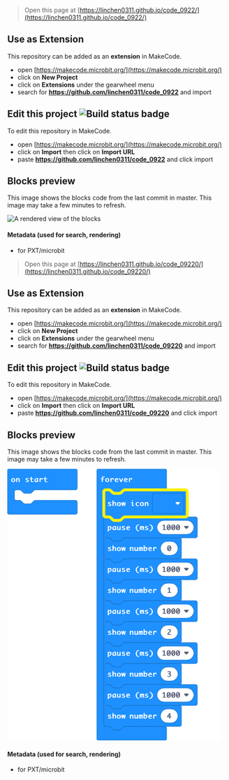 
> Open this page at [https://linchen0311.github.io/code_0922/](https://linchen0311.github.io/code_0922/)

## Use as Extension

This repository can be added as an **extension** in MakeCode.

* open [https://makecode.microbit.org/](https://makecode.microbit.org/)
* click on **New Project**
* click on **Extensions** under the gearwheel menu
* search for **https://github.com/linchen0311/code_0922** and import

## Edit this project ![Build status badge](https://github.com/linchen0311/code_0922/workflows/MakeCode/badge.svg)

To edit this repository in MakeCode.

* open [https://makecode.microbit.org/](https://makecode.microbit.org/)
* click on **Import** then click on **Import URL**
* paste **https://github.com/linchen0311/code_0922** and click import

## Blocks preview

This image shows the blocks code from the last commit in master.
This image may take a few minutes to refresh.

![A rendered view of the blocks](https://github.com/linchen0311/code_0922/raw/master/.github/makecode/blocks.png)

#### Metadata (used for search, rendering)

* for PXT/microbit
<script src="https://makecode.com/gh-pages-embed.js"></script><script>makeCodeRender("{{ site.makecode.home_url }}", "{{ site.github.owner_name }}/{{ site.github.repository_name }}");</script>



> Open this page at [https://linchen0311.github.io/code_09220/](https://linchen0311.github.io/code_09220/)

## Use as Extension

This repository can be added as an **extension** in MakeCode.

* open [https://makecode.microbit.org/](https://makecode.microbit.org/)
* click on **New Project**
* click on **Extensions** under the gearwheel menu
* search for **https://github.com/linchen0311/code_09220** and import

## Edit this project ![Build status badge](https://github.com/linchen0311/code_09220/workflows/MakeCode/badge.svg)

To edit this repository in MakeCode.

* open [https://makecode.microbit.org/](https://makecode.microbit.org/)
* click on **Import** then click on **Import URL**
* paste **https://github.com/linchen0311/code_09220** and click import

## Blocks preview

This image shows the blocks code from the last commit in master.
This image may take a few minutes to refresh.

![A rendered view of the blocks](https://github.com/linchen0311/code_09220/raw/master/.github/makecode/blocks.png)

#### Metadata (used for search, rendering)

* for PXT/microbit
<script src="https://makecode.com/gh-pages-embed.js"></script><script>makeCodeRender("{{ site.makecode.home_url }}", "{{ site.github.owner_name }}/{{ site.github.repository_name }}");</script>
